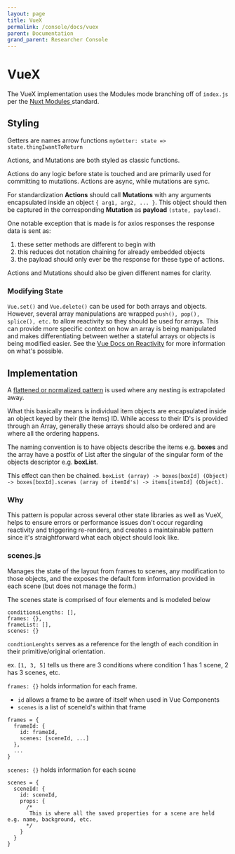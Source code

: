 ```yaml
---
layout: page
title: VueX
permalink: /console/docs/vuex
parent: Documentation
grand_parent: Researcher Console
---
```


# VueX

The VueX implementation uses the Modules mode branching off of `index.js` per the [Nuxt Modules ](https://nuxtjs.org/guide/vuex-store/) standard.

## Styling

Getters are names arrow functions
`myGetter: state => state.thingIwantToReturn`

Actions, and Mutations are both styled as classic functions.

Actions do any logic before state is touched and are primarily used for committing to mutations. Actions are async, while mutations are sync.

For standardization **Actions** should call **Mutations** with any arguments encapsulated inside an object `{ arg1, arg2, ... }`. This object should then be captured in the corresponding **Mutation** as **payload** `(state, payload)`.

One notable exception that is made is for axios responses the response data is sent as:

1. these setter methods are different to begin with
2. this reduces dot notation chaining for already embedded objects
3. the payload should only ever be the response for these type of actions.

Actions and Mutations should also be given different names for clarity.

### Modifying State

`Vue.set()` and `Vue.delete()` can be used for both arrays and objects. However, several array manipulations are wrapped `push(), pop(), splice(), etc.` to allow reactivity so they should be used for arrays. This can provide more specific context on how an array is being manipulated and makes differentiating between wether a stateful arrays or objects is being modified easier. See the [Vue Docs on Reactivity](https://vuejs.org/v2/guide/reactivity.html) for more information on what's possible.

## Implementation

A [flattened or normalized pattern](https://forum.vuejs.org/t/vuex-best-practices-for-complex-objects/10143) is used where any nesting is extrapolated away.

What this basically means is individual item objects are encapsulated inside an object keyed by their (the items) ID. While access to their ID's is provided through an Array, generally these arrays should also be ordered and are where all the ordering happens.

The naming convention is to have objects describe the items e.g. **boxes** and the array have a postfix of List after the singular of the singular form of the objects descriptor e.g. **boxList**.

This effect can then be chained. `boxList (array) -> boxes[boxId] (Object) -> boxes[boxId].scenes (array of itemId's) -> items[itemId] (Object).`

### Why

This pattern is popular across several other state libraries as well as VueX, helps to ensure errors or performance issues don't occur regarding reactivity and triggering re-renders, and creates a maintainable pattern since it's straightforward what each object should look like.

### scenes.js

Manages the state of the layout from frames to scenes, any modification to those objects, and the exposes the default form information provided in each scene (but does not manage the form.)

The scenes state is comprised of four elements and is modeled below

```
conditionsLengths: [],
frames: {},
frameList: [],
scenes: {}
```

`condtionLenghts` serves as a reference for the length of each condition in their primitive/original orientation.

ex. `[1, 3, 5]` tells us there are 3 conditions where condition 1 has 1 scene, 2 has 3 scenes, etc.

`frames: {}` holds information for each frame.

- `id` allows a frame to be aware of itself when used in Vue Components
- `scenes` is a list of sceneId's within that frame

```
frames = {
  frameId: {
    id: frameId,
    scenes: [sceneId, ...]
  },
  ...
}
```

`scenes: {}` holds information for each scene

```
scenes = {
  sceneId: {
    id: sceneId,
    props: {
      /*
       This is where all the saved properties for a scene are held e.g. name, background, etc.
      */
    }
  }
}
```
